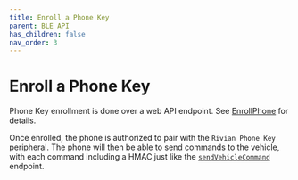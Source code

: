 ```yaml
---
title: Enroll a Phone Key
parent: BLE API
has_children: false
nav_order: 3
---
```


# Enroll a Phone Key
Phone Key enrollment is done over a web API endpoint. See [EnrollPhone](/app/enroll-phone) for details.

Once enrolled, the phone is authorized to pair with the `Rivian Phone Key` peripheral. The phone will then be able to send commands to the vehicle, with each command including a HMAC just like the [`sendVehicleCommand`](/app/controls/send-vehicle-command) endpoint.
